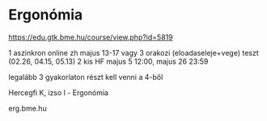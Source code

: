 # Ergonómia

https://edu.gtk.bme.hu/course/view.php?id=5819


1 aszinkron online zh majus 13-17 vagy 3 orakozi (eloadaseleje+vege) teszt (02.26, 04.15, 05.13)
2 kis HF majus 5 12:00, majus 26 23:59

legalább 3 gyakorlaton részt kell venni a 4-ből

Hercegfi K, izso l - Ergonómia

erg.bme.hu
